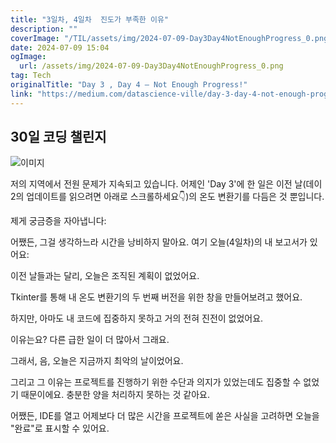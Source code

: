 ```yaml
---
title: "3일차, 4일차  진도가 부족한 이유"
description: ""
coverImage: "/TIL/assets/img/2024-07-09-Day3Day4NotEnoughProgress_0.png"
date: 2024-07-09 15:04
ogImage:
  url: /assets/img/2024-07-09-Day3Day4NotEnoughProgress_0.png
tag: Tech
originalTitle: "Day 3 , Day 4 — Not Enough Progress!"
link: "https://medium.com/datascience-ville/day-3-day-4-not-enough-progress-bc496f2632b7"
---
```


## 30일 코딩 챌린지

![이미지](/TIL/assets/img/2024-07-09-Day3Day4NotEnoughProgress_0.png)

저의 지역에서 전원 문제가 지속되고 있습니다. 어제인 'Day 3'에 한 일은 이전 날(데이 2의 업데이트를 읽으려면 아래로 스크롤하세요👇)의 온도 변환기를 다듬은 것 뿐입니다.

제게 궁금증을 자아냅니다:

<!-- TIL 수평 -->

<ins class="adsbygoogle"
     style="display:block"
     data-ad-client="ca-pub-4877378276818686"
     data-ad-slot="1549334788"
     data-ad-format="auto"
     data-full-width-responsive="true"></ins>

<script>
(adsbygoogle = window.adsbygoogle || []).push({});
</script>

어쨌든, 그걸 생각하느라 시간을 낭비하지 말아요. 여기 오늘(4일차)의 내 보고서가 있어요:

이전 날들과는 달리, 오늘은 조직된 계획이 없었어요.

Tkinter를 통해 내 온도 변환기의 두 번째 버전을 위한 창을 만들어보려고 했어요.

하지만, 아마도 내 코드에 집중하지 못하고 거의 전혀 진전이 없었어요.

<!-- TIL 수평 -->

<ins class="adsbygoogle"
     style="display:block"
     data-ad-client="ca-pub-4877378276818686"
     data-ad-slot="1549334788"
     data-ad-format="auto"
     data-full-width-responsive="true"></ins>

<script>
(adsbygoogle = window.adsbygoogle || []).push({});
</script>

이유는요? 다른 급한 일이 더 많아서 그래요.

그래서, 음, 오늘은 지금까지 최악의 날이었어요.

그리고 그 이유는 프로젝트를 진행하기 위한 수단과 의지가 있었는데도 집중할 수 없었기 때문이에요. 충분한 양을 처리하지 못하는 것 같아요.

어쨌든, IDE를 열고 어제보다 더 많은 시간을 프로젝트에 쏟은 사실을 고려하면 오늘을 "완료"로 표시할 수 있어요.
